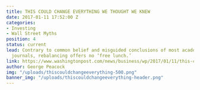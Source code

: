 ```yaml
---
title: THIS COULD CHANGE EVERYTHING WE THOUGHT WE KNEW
date: 2017-01-11 17:52:00 Z
categories:
- Investing
- Wall Street Myths
position: 4
status: current
lead: Contrary to common belief and misguided conclusions of most academic finance
  journals, rebalancing offers no ‘free lunch.’
link: https://www.washingtonpost.com/news/business/wp/2017/01/11/this-could-change-everything-we-thought-we-knew-about-investing/?utm_term=.545e2fff30fb
author: George Peacock
img: "/uploads/thiscouldchangeeverything-500.png"
banner_img: "/uploads/thiscouldchangeeverything-header.png"
---
```


